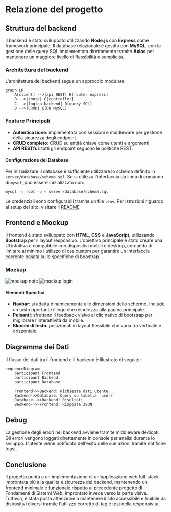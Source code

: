 # Relazione del progetto

## Struttura del backend
Il backend è stato sviluppato utilizzando **Node.js** con **Express** come framework principale.
Il database relazionale è gestito con **MySQL**, con la gestione delle query SQL implementata direttamente tramite **Axios** per mantenere un maggiore livello di flessibilità
e semplicità.

### Architettura del backend
L'architettura del backend segue un approccio modulare:

```mermaid
graph LR
    A[client] -->|api REST| B[router express]
    B -->|route| C[controller]
    C -->|logica backend| D[query SQL]
    D -->|CRUD| E[DB MySQL]
```

### Feature Principali
- **Autenticazione**: implementata con sessioni e middleware per gestione della sicurezza degli endpoint.
- **CRUD completo**: CRUD su entità chiave come utenti e argomenti.
- **API RESTful**: tutti gli endpoint seguono le politiche REST.

#### Configurazione del Database
Per inizializzare il database è sufficiente utilizzare lo schema definito in  `server/database/schema.sql`. Se si utilizza l'interfaccia da linea di comando
di `mysql`, può essere inizializzato con:

```bash
mysql -u root -p < server/database/schema.sql
```

Le credenziali sono configurabili tramite un file `.env`. Per istruzioni riguardo al setup del sito, visitare il [README](/README.md)

## Frontend e Mockup
Il frontend è stato sviluppato con **HTML**, **CSS** e **JavaScript**, utilizzando **Bootstrap** per il layout responsivo.
L'obiettivo principale è stato creare una UI intuitiva e compatibile con dispositivi mobili e desktop, cercando di limitare al minimo l'utilizzo di css custom per garantire
un interfaccia coerente basata sulle specifiche di boostrap.

### Mockup
![mockup note](./media/mockup1.svg)
![mockup login](./media/mockup2.svg)

#### Elementi Specifici
- **Navbar**: si adatta dinamicamente alle dimensioni dello schermo. Include un tasto riportante il logo che reindirizza alla pagina principale.
- **Pulsanti**: sfruttano il feedback visivo al clic nativo di bootstrap per migliorare l'interattività da mobile.
- **Blocchi di testo**: posizionati in layout flessibile che varia tra verticale e orizzontale.

## Diagramma dei Dati
Il flusso dei dati tra il frontend e il backend è illustrato di seguito:

```mermaid
sequenceDiagram
    participant Frontend
    participant Backend
    participant Database

    Frontend->>Backend: Richiesta dati utente
    Backend->>Database: Query su tabella `users`
    Database-->>Backend: Risultati
    Backend-->>Frontend: Risposta JSON
```

## Debug
La gestione degli errori nel backend avviene tramite middleware dedicati. Gli errori vengono loggati direttamente in console per analisi durante lo sviluppo.
L'utente viene notificato dell'esito delle sue azioni tramite notifiche toast.

## Conclusione
Il progetto punta a un implementazione di un'applicazione web full-stack improntata più alla qualità e sicurezza del backend, mantenendo un frontend minimale e funzionale
rispetto al precedente progetto di Fondamenti di Sistemi Web, improntato invece verso la parte visiva. Tuttavia, è stata posta attenzione a mantenere il sito accessibile e fruibile
da dispositivi diversi tramite l'utilizzo corretto di tag e test della responsività.
